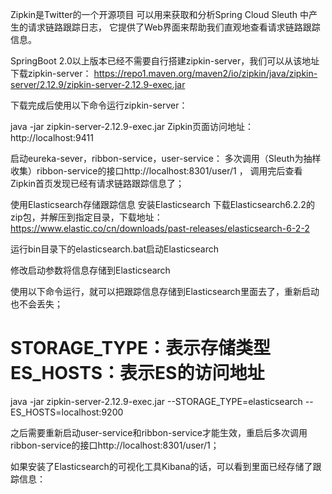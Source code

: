 Zipkin是Twitter的一个开源项目
可以用来获取和分析Spring Cloud Sleuth 中产生的请求链路跟踪日志，
它提供了Web界面来帮助我们直观地查看请求链路跟踪信息。

SpringBoot 2.0以上版本已经不需要自行搭建zipkin-server，我们可以从该地址下载zipkin-server：
https://repo1.maven.org/maven2/io/zipkin/java/zipkin-server/2.12.9/zipkin-server-2.12.9-exec.jar

下载完成后使用以下命令运行zipkin-server：

java -jar zipkin-server-2.12.9-exec.jar
Zipkin页面访问地址：http://localhost:9411

启动eureka-sever，ribbon-service，user-service：
多次调用（Sleuth为抽样收集）ribbon-service的接口http://localhost:8301/user/1 ，
调用完后查看Zipkin首页发现已经有请求链路跟踪信息了；




使用Elasticsearch存储跟踪信息
安装Elasticsearch
下载Elasticsearch6.2.2的zip包，并解压到指定目录，下载地址：https://www.elastic.co/cn/downloads/past-releases/elasticsearch-6-2-2

运行bin目录下的elasticsearch.bat启动Elasticsearch

修改启动参数将信息存储到Elasticsearch

使用以下命令运行，就可以把跟踪信息存储到Elasticsearch里面去了，重新启动也不会丢失；
# STORAGE_TYPE：表示存储类型 ES_HOSTS：表示ES的访问地址
java -jar zipkin-server-2.12.9-exec.jar --STORAGE_TYPE=elasticsearch --ES_HOSTS=localhost:9200 

之后需要重新启动user-service和ribbon-service才能生效，重启后多次调用ribbon-service的接口http://localhost:8301/user/1；

如果安装了Elasticsearch的可视化工具Kibana的话，可以看到里面已经存储了跟踪信息：